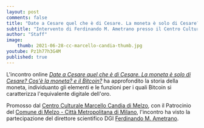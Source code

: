 ```yaml
---
layout: post
comments: false
title: "Date a Cesare quel che è di Cesare. La moneta è solo di Cesare? Cos'è la moneta? e il Bitcoin?"
subtitle: "Intervento di Ferdinando M. Ametrano presso il Centro Culturale Marcello Candia" 
author: "Staff"
image:
    thumb: 2021-06-28-cc-marcello-candia-thumb.jpg
youtube: Pz1h77h3G4M
published: true
---
```


L'incontro online [*Date a Cesare quel che è di Cesare. La moneta è solo di Cesare? Cos'è la moneta? e il Bitcoin?*](https://www.youtube.com/watch?v=Pz1h77h3G4M&t=284s) ha approfondito la storia della moneta, individuanto gli elementi e le funzioni per i quali Bitcoin si caratterizza l'equivalente digitale dell'oro.

Promosso dal [Centro Culturale Marcello Candia di Melzo](https://sites.google.com/view/newscentrocandia), con il Patrocinio del [Comune di Melzo - Città Metropolitana di Milano](https://www.comune.melzo.mi.it/it), l'incontro ha visto la partecipazione del direttore scientifico DGI [Ferdinando M. Ametrano](http://ametrano.net/).
